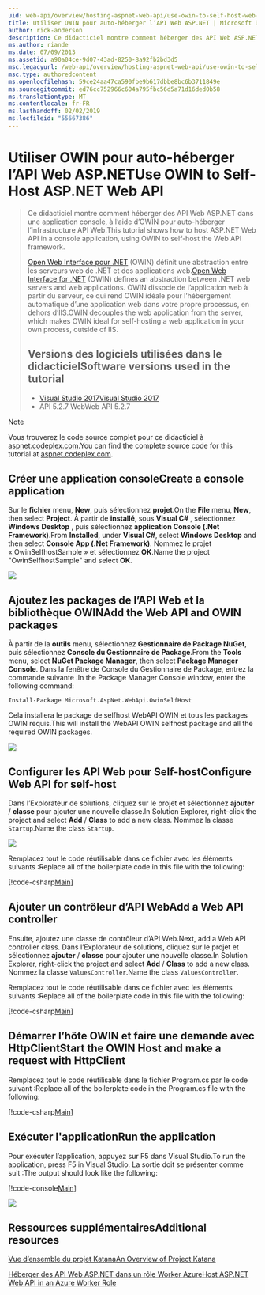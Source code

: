 ```yaml
---
uid: web-api/overview/hosting-aspnet-web-api/use-owin-to-self-host-web-api
title: Utiliser OWIN pour auto-héberger l’API Web ASP.NET | Microsoft Docs
author: rick-anderson
description: Ce didacticiel montre comment héberger des API Web ASP.NET dans une application console, à l’aide d’OWIN pour auto-héberger l’infrastructure API Web. Open Web Interface pour .NET (OWIN) d...
ms.author: riande
ms.date: 07/09/2013
ms.assetid: a90a04ce-9d07-43ad-8250-8a92fb2bd3d5
msc.legacyurl: /web-api/overview/hosting-aspnet-web-api/use-owin-to-self-host-web-api
msc.type: authoredcontent
ms.openlocfilehash: 59ce24aa47ca590fbe9b617dbbe8bc6b3711849e
ms.sourcegitcommit: ed76cc752966c604a795fbc56d5a71d16ded0b58
ms.translationtype: MT
ms.contentlocale: fr-FR
ms.lasthandoff: 02/02/2019
ms.locfileid: "55667386"
---
```

<a name="use-owin-to-self-host-aspnet-web-api"></a><span data-ttu-id="f8a02-104">Utiliser OWIN pour auto-héberger l’API Web ASP.NET</span><span class="sxs-lookup"><span data-stu-id="f8a02-104">Use OWIN to Self-Host ASP.NET Web API</span></span> 
====================

> <span data-ttu-id="f8a02-105">Ce didacticiel montre comment héberger des API Web ASP.NET dans une application console, à l’aide d’OWIN pour auto-héberger l’infrastructure API Web.</span><span class="sxs-lookup"><span data-stu-id="f8a02-105">This tutorial shows how to host ASP.NET Web API in a console application, using OWIN to self-host the Web API framework.</span></span>
>
> <span data-ttu-id="f8a02-106">[Open Web Interface pour .NET](http://owin.org) (OWIN) définit une abstraction entre les serveurs web de .NET et des applications web.</span><span class="sxs-lookup"><span data-stu-id="f8a02-106">[Open Web Interface for .NET](http://owin.org) (OWIN) defines an abstraction between .NET web servers and web applications.</span></span> <span data-ttu-id="f8a02-107">OWIN dissocie de l’application web à partir du serveur, ce qui rend OWIN idéale pour l’hébergement automatique d’une application web dans votre propre processus, en dehors d’IIS.</span><span class="sxs-lookup"><span data-stu-id="f8a02-107">OWIN decouples the web application from the server, which makes OWIN ideal for self-hosting a web application in your own process, outside of IIS.</span></span>
>
> ## <a name="software-versions-used-in-the-tutorial"></a><span data-ttu-id="f8a02-108">Versions des logiciels utilisées dans le didacticiel</span><span class="sxs-lookup"><span data-stu-id="f8a02-108">Software versions used in the tutorial</span></span>
>
>
> - [<span data-ttu-id="f8a02-109">Visual Studio 2017</span><span class="sxs-lookup"><span data-stu-id="f8a02-109">Visual Studio 2017</span></span>](https://visualstudio.microsoft.com/downloads/) 
> - <span data-ttu-id="f8a02-110">API 5.2.7 Web</span><span class="sxs-lookup"><span data-stu-id="f8a02-110">Web API 5.2.7</span></span>


> [!NOTE]
> <span data-ttu-id="f8a02-111">Vous trouverez le code source complet pour ce didacticiel à [aspnet.codeplex.com](https://aspnet.codeplex.com/SourceControl/latest#Samples/WebApi/OwinSelfhostSample/ReadMe.txt).</span><span class="sxs-lookup"><span data-stu-id="f8a02-111">You can find the complete source code for this tutorial at [aspnet.codeplex.com](https://aspnet.codeplex.com/SourceControl/latest#Samples/WebApi/OwinSelfhostSample/ReadMe.txt).</span></span>


## <a name="create-a-console-application"></a><span data-ttu-id="f8a02-112">Créer une application console</span><span class="sxs-lookup"><span data-stu-id="f8a02-112">Create a console application</span></span>

<span data-ttu-id="f8a02-113">Sur le **fichier** menu, **New**, puis sélectionnez **projet**.</span><span class="sxs-lookup"><span data-stu-id="f8a02-113">On the **File** menu,  **New**, then select **Project**.</span></span> <span data-ttu-id="f8a02-114">À partir de **installé**, sous **Visual C#** , sélectionnez **Windows Desktop** , puis sélectionnez **application Console (.Net Framework)**.</span><span class="sxs-lookup"><span data-stu-id="f8a02-114">From **Installed**, under **Visual C#**, select **Windows Desktop** and then select **Console App (.Net Framework)**.</span></span> <span data-ttu-id="f8a02-115">Nommez le projet « OwinSelfhostSample » et sélectionnez **OK**.</span><span class="sxs-lookup"><span data-stu-id="f8a02-115">Name the project "OwinSelfhostSample" and select **OK**.</span></span>

[![](use-owin-to-self-host-web-api/_static/image7.png)](use-owin-to-self-host-web-api/_static/image7.png)

## <a name="add-the-web-api-and-owin-packages"></a><span data-ttu-id="f8a02-116">Ajoutez les packages de l’API Web et la bibliothèque OWIN</span><span class="sxs-lookup"><span data-stu-id="f8a02-116">Add the Web API and OWIN packages</span></span>

<span data-ttu-id="f8a02-117">À partir de la **outils** menu, sélectionnez **Gestionnaire de Package NuGet**, puis sélectionnez **Console du Gestionnaire de Package**.</span><span class="sxs-lookup"><span data-stu-id="f8a02-117">From the **Tools** menu, select **NuGet Package Manager**, then select **Package Manager Console**.</span></span> <span data-ttu-id="f8a02-118">Dans la fenêtre de Console du Gestionnaire de Package, entrez la commande suivante :</span><span class="sxs-lookup"><span data-stu-id="f8a02-118">In the Package Manager Console window, enter the following command:</span></span>

`Install-Package Microsoft.AspNet.WebApi.OwinSelfHost`

<span data-ttu-id="f8a02-119">Cela installera le package de selfhost WebAPI OWIN et tous les packages OWIN requis.</span><span class="sxs-lookup"><span data-stu-id="f8a02-119">This will install the WebAPI OWIN selfhost package and all the required OWIN packages.</span></span>

[![](use-owin-to-self-host-web-api/_static/image4.png)](use-owin-to-self-host-web-api/_static/image3.png)

## <a name="configure-web-api-for-self-host"></a><span data-ttu-id="f8a02-120">Configurer les API Web pour Self-host</span><span class="sxs-lookup"><span data-stu-id="f8a02-120">Configure Web API for self-host</span></span>

<span data-ttu-id="f8a02-121">Dans l’Explorateur de solutions, cliquez sur le projet et sélectionnez **ajouter** / **classe** pour ajouter une nouvelle classe.</span><span class="sxs-lookup"><span data-stu-id="f8a02-121">In Solution Explorer, right-click the project and select **Add** / **Class** to add a new class.</span></span> <span data-ttu-id="f8a02-122">Nommez la classe `Startup`.</span><span class="sxs-lookup"><span data-stu-id="f8a02-122">Name the class `Startup`.</span></span>

![](use-owin-to-self-host-web-api/_static/image5.png)

<span data-ttu-id="f8a02-123">Remplacez tout le code réutilisable dans ce fichier avec les éléments suivants :</span><span class="sxs-lookup"><span data-stu-id="f8a02-123">Replace all of the boilerplate code in this file with the following:</span></span>

[!code-csharp[Main](use-owin-to-self-host-web-api/samples/sample1.cs)]

## <a name="add-a-web-api-controller"></a><span data-ttu-id="f8a02-124">Ajouter un contrôleur d’API Web</span><span class="sxs-lookup"><span data-stu-id="f8a02-124">Add a Web API controller</span></span>

<span data-ttu-id="f8a02-125">Ensuite, ajoutez une classe de contrôleur d’API Web.</span><span class="sxs-lookup"><span data-stu-id="f8a02-125">Next, add a Web API controller class.</span></span> <span data-ttu-id="f8a02-126">Dans l’Explorateur de solutions, cliquez sur le projet et sélectionnez **ajouter** / **classe** pour ajouter une nouvelle classe.</span><span class="sxs-lookup"><span data-stu-id="f8a02-126">In Solution Explorer, right-click the project and select **Add** / **Class** to add a new class.</span></span> <span data-ttu-id="f8a02-127">Nommez la classe `ValuesController`.</span><span class="sxs-lookup"><span data-stu-id="f8a02-127">Name the class `ValuesController`.</span></span>

<span data-ttu-id="f8a02-128">Remplacez tout le code réutilisable dans ce fichier avec les éléments suivants :</span><span class="sxs-lookup"><span data-stu-id="f8a02-128">Replace all of the boilerplate code in this file with the following:</span></span>

[!code-csharp[Main](use-owin-to-self-host-web-api/samples/sample2.cs)]

## <a name="start-the-owin-host-and-make-a-request-with-httpclient"></a><span data-ttu-id="f8a02-129">Démarrer l’hôte OWIN et faire une demande avec HttpClient</span><span class="sxs-lookup"><span data-stu-id="f8a02-129">Start the OWIN Host and make a request with HttpClient</span></span>

<span data-ttu-id="f8a02-130">Remplacez tout le code réutilisable dans le fichier Program.cs par le code suivant :</span><span class="sxs-lookup"><span data-stu-id="f8a02-130">Replace all of the boilerplate code in the Program.cs file with the following:</span></span>

[!code-csharp[Main](use-owin-to-self-host-web-api/samples/sample3.cs)]

## <a name="run-the-application"></a><span data-ttu-id="f8a02-131">Exécuter l'application</span><span class="sxs-lookup"><span data-stu-id="f8a02-131">Run the application</span></span>

<span data-ttu-id="f8a02-132">Pour exécuter l’application, appuyez sur F5 dans Visual Studio.</span><span class="sxs-lookup"><span data-stu-id="f8a02-132">To run the application, press F5 in Visual Studio.</span></span> <span data-ttu-id="f8a02-133">La sortie doit se présenter comme suit :</span><span class="sxs-lookup"><span data-stu-id="f8a02-133">The output should look like the following:</span></span>

[!code-console[Main](use-owin-to-self-host-web-api/samples/sample4.cmd)]

![](use-owin-to-self-host-web-api/_static/image6.png)

## <a name="additional-resources"></a><span data-ttu-id="f8a02-134">Ressources supplémentaires</span><span class="sxs-lookup"><span data-stu-id="f8a02-134">Additional resources</span></span>

[<span data-ttu-id="f8a02-135">Vue d’ensemble du projet Katana</span><span class="sxs-lookup"><span data-stu-id="f8a02-135">An Overview of Project Katana</span></span>](../../../aspnet/overview/owin-and-katana/an-overview-of-project-katana.md)

[<span data-ttu-id="f8a02-136">Héberger des API Web ASP.NET dans un rôle Worker Azure</span><span class="sxs-lookup"><span data-stu-id="f8a02-136">Host ASP.NET Web API in an Azure Worker Role</span></span>](host-aspnet-web-api-in-an-azure-worker-role.md)
